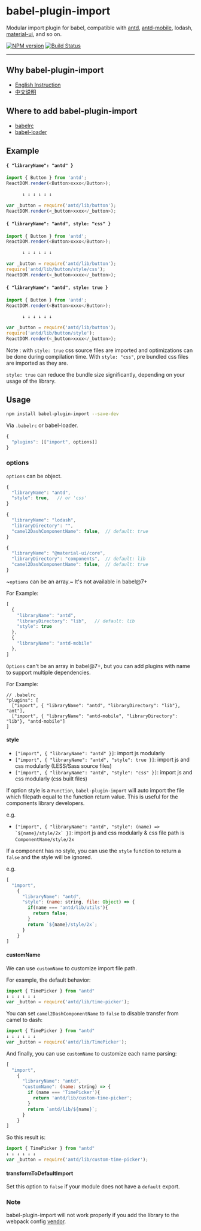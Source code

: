 # babel-plugin-import

Modular import plugin for babel, compatible with [antd](https://github.com/ant-design/ant-design), [antd-mobile](https://github.com/ant-design/ant-design-mobile), lodash, [material-ui](http://material-ui.com/), and so on.

[![NPM version](https://img.shields.io/npm/v/babel-plugin-import.svg?style=flat)](https://npmjs.org/package/babel-plugin-import)
[![Build Status](https://img.shields.io/travis/ant-design/babel-plugin-import.svg?style=flat)](https://travis-ci.org/ant-design/babel-plugin-import)

----

## Why babel-plugin-import

- [English Instruction](https://ant.design/docs/react/getting-started#Import-on-Demand)
- [中文说明](https://ant.design/docs/react/getting-started-cn#%E6%8C%89%E9%9C%80%E5%8A%A0%E8%BD%BD)

## Where to add babel-plugin-import

- [babelrc](https://babeljs.io/docs/usage/babelrc/)
- [babel-loader](https://github.com/babel/babel-loader)

## Example

#### `{ "libraryName": "antd" }`

```javascript
import { Button } from 'antd';
ReactDOM.render(<Button>xxxx</Button>);

      ↓ ↓ ↓ ↓ ↓ ↓
      
var _button = require('antd/lib/button');
ReactDOM.render(<_button>xxxx</_button>);
```

#### `{ "libraryName": "antd", style: "css" }`

```javascript
import { Button } from 'antd';
ReactDOM.render(<Button>xxxx</Button>);

      ↓ ↓ ↓ ↓ ↓ ↓
      
var _button = require('antd/lib/button');
require('antd/lib/button/style/css');
ReactDOM.render(<_button>xxxx</_button>);
```

#### `{ "libraryName": "antd", style: true }`

```javascript
import { Button } from 'antd';
ReactDOM.render(<Button>xxxx</Button>);

      ↓ ↓ ↓ ↓ ↓ ↓
      
var _button = require('antd/lib/button');
require('antd/lib/button/style');
ReactDOM.render(<_button>xxxx</_button>);
```

Note : with `style: true` css source files are imported and optimizations can be done during compilation time. With `style: "css"`, pre bundled css files are imported as they are.  

`style: true` can reduce the bundle size significantly, depending on your usage of the library.

## Usage

```bash
npm install babel-plugin-import --save-dev
```

Via `.babelrc` or babel-loader.

```js
{
  "plugins": [["import", options]]
}
```

### options

`options` can be object.

```javascript
{
  "libraryName": "antd",
  "style": true,   // or 'css'
}
```

```javascript
{
  "libraryName": "lodash",
  "libraryDirectory": "",
  "camel2DashComponentName": false,  // default: true
}
```

```javascript
{
  "libraryName": "@material-ui/core",
  "libraryDirectory": "components",  // default: lib
  "camel2DashComponentName": false,  // default: true
}
```

~`options` can be an array.~ It's not available in babel@7+

For Example: 

```javascript
[
  {
    "libraryName": "antd",
    "libraryDirectory": "lib",   // default: lib
    "style": true
  },
  {
    "libraryName": "antd-mobile"
  },
]
```
`Options` can't be an array in babel@7+, but you can add plugins with name to support multiple dependencies.

For Example:

```javascrit
// .babelrc
"plugins": [
  ["import", { "libraryName": "antd", "libraryDirectory": "lib"}, "ant"],
  ["import", { "libraryName": "antd-mobile", "libraryDirectory": "lib"}, "antd-mobile"]
]
```

#### style

- `["import", { "libraryName": "antd" }]`: import js modularly
- `["import", { "libraryName": "antd", "style": true }]`: import js and css modularly (LESS/Sass source files)
- `["import", { "libraryName": "antd", "style": "css" }]`: import js and css modularly (css built files)

If option style is a `Function`, `babel-plugin-import` will auto import the file which filepath equal to the function return value. This is useful for the components library developers.

e.g. 
- ``["import", { "libraryName": "antd", "style": (name) => `${name}/style/2x` }]``: import js and css modularly & css file path is `ComponentName/style/2x`

If a component has no style, you can use the `style` function to return a `false` and the style will be ignored.

e.g. 
```js
[
  "import", 
    { 
      "libraryName": "antd", 
      "style": (name: string, file: Object) => {
        if(name === 'antd/lib/utils'){
          return false;
        }
        return `${name}/style/2x`;
      }
    }
]
```

#### customName

We can use `customName` to customize import file path.

For example, the default behavior:

```typescript
import { TimePicker } from "antd"
↓ ↓ ↓ ↓ ↓ ↓
var _button = require('antd/lib/time-picker');
```

You can set `camel2DashComponentName` to `false` to disable transfer from camel to dash:

```typescript
import { TimePicker } from "antd"
↓ ↓ ↓ ↓ ↓ ↓
var _button = require('antd/lib/TimePicker');
```

And finally, you can use `customName` to customize each name parsing:

```js
[
  "import", 
    { 
      "libraryName": "antd", 
      "customName": (name: string) => {
        if (name === 'TimePicker'){
          return 'antd/lib/custom-time-picker';
        }
        return `antd/lib/${name}`;
      }
    }
]
```

So this result is:

```typescript
import { TimePicker } from "antd"
↓ ↓ ↓ ↓ ↓ ↓
var _button = require('antd/lib/custom-time-picker');
```

#### transformToDefaultImport

Set this option to `false` if your module does not have a `default` export.

### Note

babel-plugin-import will not work properly if you add the library to the webpack config [vendor](https://webpack.github.io/docs/code-splitting.html#split-app-and-vendor-code). 
